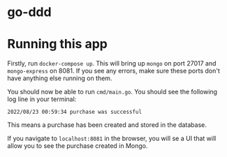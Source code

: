 # go-ddd

# Running this app

Firstly, run `docker-compose up`. This will bring up `mongo` on port 27017
and `mongo-express` on 8081. If you see any errors, make sure these ports don't have anything else running on them.

You should now be able to run `cmd/main.go`.
You should see the following log line in your terminal:
```shell
2022/08/23 00:59:34 purchase was successful
```
This means a purchase has been created and stored in the database.

If you navigate to `localhost:8081` in the browser, you will se a UI that
will allow you to see the purchase created in Mongo.
